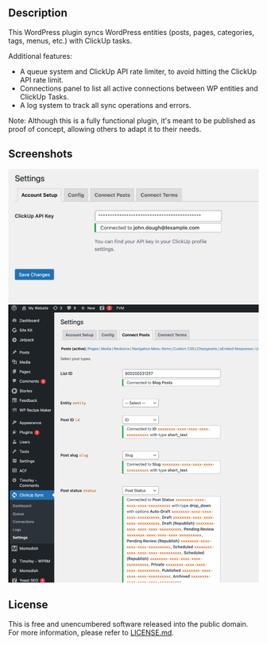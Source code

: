 ## Description
This WordPress plugin syncs WordPress entities (posts, pages, categories, tags, menus, etc.) with ClickUp tasks.

Additional features:
- A queue system and ClickUp API rate limiter, to avoid hitting the ClickUp API rate limit.
- Connections panel to list all active connections between WP entities and ClickUp Tasks.
- A log system to track all sync operations and errors.

Note: Although this is a fully functional plugin, it's meant to be published as proof of concept, allowing others to
adapt it to their needs.

## Screenshots
![Connections Panel](docs/screenshot-activate.png)
![Connections Panel](docs/screenshot-connect.png)

## License
This is free and unencumbered software released into the public domain. For more information, please refer to [LICENSE.md](LICENSE.md).